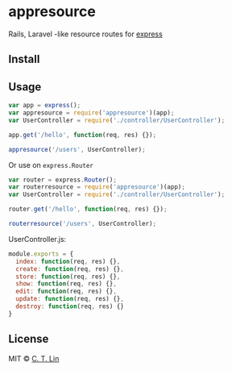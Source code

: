 # appresource
Rails, Laravel -like resource routes for [express][1]

## Install



## Usage

```js
var app = express();
var appresource = require('appresource')(app);
var UserController = require('./controller/UserController');

app.get('/hello', function(req, res) {});

appresource('/users', UserController);

```

Or use on `express.Router`

```js
var router = express.Router();
var routerresource = require('appresource')(app);
var UserController = require('./controller/UserController');

router.get('/hello', function(req, res) {});

routerresource('/users', UserController);

```

UserController.js:

```js
module.exports = {
  index: function(req, res) {},
  create: function(req, res) {},
  store: function(req, res) {},
  show: function(req, res) {},
  edit: function(req, res) {},
  update: function(req, res) {},
  destroy: function(req, res) {}
}
```


## License
MIT © [C. T. Lin](https://github.com/chentsulin)

  [1]: http://expressjs.com/
